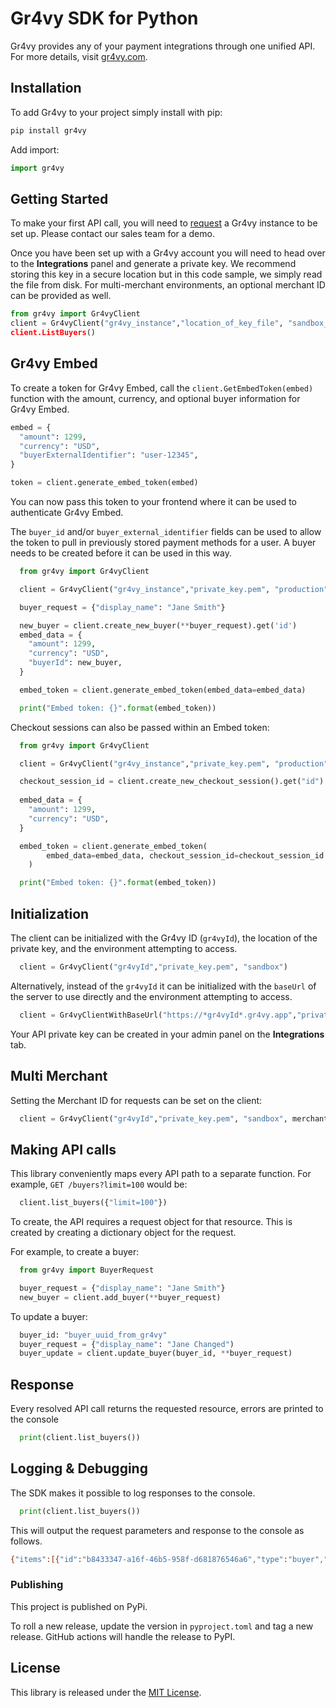 # Gr4vy SDK for Python

Gr4vy provides any of your payment integrations through one unified API. For
more details, visit [gr4vy.com](https://gr4vy.com).

## Installation

To add Gr4vy to your project simply install with pip:

```python
pip install gr4vy
```

Add import:

```python
import gr4vy
```

## Getting Started

To make your first API call, you will need to [request](https://gr4vy.com) a
Gr4vy instance to be set up. Please contact our sales team for a demo.

Once you have been set up with a Gr4vy account you will need to head over to the
**Integrations** panel and generate a private key. We recommend storing this key
in a secure location but in this code sample, we simply read the file from disk.
For multi-merchant environments, an optional merchant ID can be provided as well.

```python
from gr4vy import Gr4vyClient
client = Gr4vyClient("gr4vy_instance","location_of_key_file", "sandbox_or_production", "my-merchant-id)
client.ListBuyers()
```

## Gr4vy Embed

To create a token for Gr4vy Embed, call the `client.GetEmbedToken(embed)`
function with the amount, currency, and optional buyer information for Gr4vy
Embed.

```python
embed = {
  "amount": 1299,
  "currency": "USD",
  "buyerExternalIdentifier": "user-12345",
}

token = client.generate_embed_token(embed)
```

You can now pass this token to your frontend where it can be used to
authenticate Gr4vy Embed.

The `buyer_id` and/or `buyer_external_identifier` fields can be used to allow
the token to pull in previously stored payment methods for a user. A buyer
needs to be created before it can be used in this way.

```python
  from gr4vy import Gr4vyClient

  client = Gr4vyClient("gr4vy_instance","private_key.pem", "production")

  buyer_request = {"display_name": "Jane Smith"}

  new_buyer = client.create_new_buyer(**buyer_request).get('id')
  embed_data = {
    "amount": 1299,
    "currency": "USD",
    "buyerId": new_buyer,
  }

  embed_token = client.generate_embed_token(embed_data=embed_data)

  print("Embed token: {}".format(embed_token))
```
Checkout sessions can also be passed within an Embed token:

```python
  from gr4vy import Gr4vyClient

  client = Gr4vyClient("gr4vy_instance","private_key.pem", "production")

  checkout_session_id = client.create_new_checkout_session().get("id")
  
  embed_data = {
    "amount": 1299,
    "currency": "USD",
  }

  embed_token = client.generate_embed_token(
        embed_data=embed_data, checkout_session_id=checkout_session_id
    )

  print("Embed token: {}".format(embed_token))
```



## Initialization

The client can be initialized with the Gr4vy ID (`gr4vyId`), the location of the private key, and the environment attempting to access.

```python
  client = Gr4vyClient("gr4vyId","private_key.pem", "sandbox")
```

Alternatively, instead of the `gr4vyId` it can be initialized with the `baseUrl`
of the server to use directly and the environment attempting to access.

```python
  client = Gr4vyClientWithBaseUrl("https://*gr4vyId*.gr4vy.app","private_key.pem", "sandbox")
```

Your API private key can be created in your admin panel on the **Integrations**
tab.

## Multi Merchant
Setting the Merchant ID for requests can be set on the client:

```python
  client = Gr4vyClient("gr4vyId","private_key.pem", "sandbox", merchant_account_id="merchant-id")
```

## Making API calls

This library conveniently maps every API path to a separate function. For
example, `GET /buyers?limit=100` would be:

```python
  client.list_buyers({"limit=100"})
```

To create, the API requires a request object for that resource. This is created by creating a dictionary object for the request.

For example, to create a buyer:

```python
  from gr4vy import BuyerRequest

  buyer_request = {"display_name": "Jane Smith"}
  new_buyer = client.add_buyer(**buyer_request)

```

To update a buyer:

```python
  buyer_id: "buyer_uuid_from_gr4vy"
  buyer_request = {"display_name": "Jane Changed")
  buyer_update = client.update_buyer(buyer_id, **buyer_request)
```

## Response

Every resolved API call returns the requested resource, errors are printed to the console


```python
  print(client.list_buyers())
```

## Logging & Debugging

The SDK makes it possible to log responses to the console.

```python
  print(client.list_buyers())
```

This will output the request parameters and response to the console as follows.

```sh
{"items":[{"id":"b8433347-a16f-46b5-958f-d681876546a6","type":"buyer","display_name":"Jane Smith","external_identifier":None,"created_at":"2021-04-22T06:51:16.910297+00:00","updated_at":"2021-04-22T07:18:49.816242+00:00"}],"limit":1,"next_cursor":"fAA0YjY5NmU2My00NzY5LTQ2OGMtOTEyNC0xODVjMDdjZTY5MzEAMjAyMS0wNC0yMlQwNjozNTowNy4yNTMxMDY","previous_cursor":None}
```

### Publishing

This project is published on PyPi. 

To roll a new release, update the version in `pyproject.toml` and tag a new release. GitHub actions will handle the release to PyPI.

## License

This library is released under the [MIT License](LICENSE).
